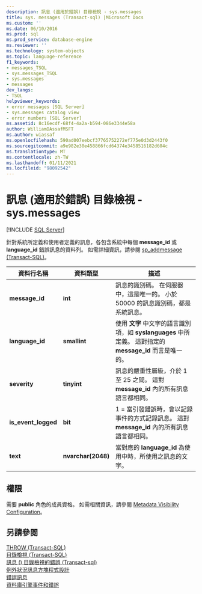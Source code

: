 ```yaml
---
description: 訊息 (適用於錯誤) 目錄檢視 - sys.messages
title: sys. messages (Transact-sql) |Microsoft Docs
ms.custom: ''
ms.date: 06/10/2016
ms.prod: sql
ms.prod_service: database-engine
ms.reviewer: ''
ms.technology: system-objects
ms.topic: language-reference
f1_keywords:
- messages_TSQL
- sys.messages_TSQL
- sys.messages
- messages
dev_langs:
- TSQL
helpviewer_keywords:
- error messages [SQL Server]
- sys.messages catalog view
- error numbers [SQL Server]
ms.assetid: 8c16ecdf-68f4-4a2a-b594-086e3344e58a
author: WilliamDAssafMSFT
ms.author: wiassaf
ms.openlocfilehash: 590ad007eebcf37765752272ef775e0d3d2443f0
ms.sourcegitcommit: a9e982e30e458866fcd64374e3458516182d604c
ms.translationtype: MT
ms.contentlocale: zh-TW
ms.lasthandoff: 01/11/2021
ms.locfileid: "98092542"
---
```

# <a name="messages-for-errors-catalog-views---sysmessages"></a>訊息 (適用於錯誤) 目錄檢視 - sys.messages
[!INCLUDE [SQL Server](../../includes/applies-to-version/sqlserver.md)]

  針對系統所定義和使用者定義的訊息，各包含系統中每個 **message_id** 或 **language_id** 錯誤訊息的資料列。 如需詳細資訊，請參閱 [sp_addmessage &#40;Transact-SQL&#41;](../../relational-databases/system-stored-procedures/sp-addmessage-transact-sql.md)。  
   
|資料行名稱|資料類型|描述|  
|-----------------|---------------|-----------------|  
|**message_id**|**int**|訊息的識別碼。 在伺服器中，這是唯一的。 小於 50000 的訊息識別碼，都是系統訊息。|  
|**language_id**|**smallint**|使用 **文字** 中文字的語言識別項，如 **syslanguages** 中所定義。 這對指定的 **message_id** 而言是唯一的。|  
|**severity**|**tinyint**|訊息的嚴重性層級，介於 1 至 25 之間。 這對 **message_id** 內的所有訊息語言都相同。|  
|**is_event_logged**|**bit**|1 = 當引發錯誤時，會以記錄事件的方式記錄訊息。 這對 **message_id** 內的所有訊息語言都相同。|  
|**text**|**nvarchar(2048)**|當對應的 **language_id** 為使用中時，所使用之訊息的文字。|  
  
## <a name="permissions"></a>權限  
 需要 **public** 角色的成員資格。 如需相關資訊，請參閱 [Metadata Visibility Configuration](../../relational-databases/security/metadata-visibility-configuration.md)。  
  
## <a name="see-also"></a>另請參閱  
 [THROW &#40;Transact-SQL&#41;](../../t-sql/language-elements/throw-transact-sql.md)   
 [目錄檢視 &#40;Transact-SQL&#41;](../../relational-databases/system-catalog-views/catalog-views-transact-sql.md)   
 [訊息 &#40;&#41; 目錄檢視的錯誤 &#40;Transact-sql&#41;]()   
 [例外狀況訊息方塊程式設計](/previous-versions/sql/sql-server-2016/ms166343(v=sql.130))   
 [錯誤訊息](../../relational-databases/native-client-odbc-error-messages/error-messages.md)   
 [資料庫引擎事件和錯誤](../../relational-databases/errors-events/database-engine-events-and-errors.md)  
  
